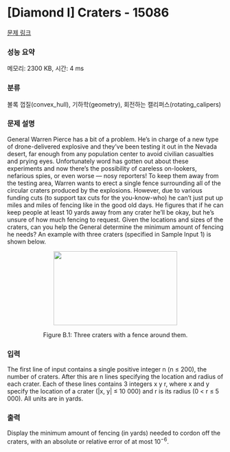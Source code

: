 # [Diamond I] Craters - 15086 

[문제 링크](https://www.acmicpc.net/problem/15086) 

### 성능 요약

메모리: 2300 KB, 시간: 4 ms

### 분류

볼록 껍질(convex_hull), 기하학(geometry), 회전하는 캘리퍼스(rotating_calipers)

### 문제 설명

<p>General Warren Pierce has a bit of a problem. He’s in charge of a new type of drone-delivered explosive and they’ve been testing it out in the Nevada desert, far enough from any population center to avoid civilian casualties and prying eyes. Unfortunately word has gotten out about these experiments and now there’s the possibility of careless on-lookers, nefarious spies, or even worse — nosy reporters! To keep them away from the testing area, Warren wants to erect a single fence surrounding all of the circular craters produced by the explosions. However, due to various funding cuts (to support tax cuts for the you-know-who) he can’t just put up miles and miles of fencing like in the good old days. He figures that if he can keep people at least 10 yards away from any crater he’ll be okay, but he’s unsure of how much fencing to request. Given the locations and sizes of the craters, can you help the General determine the minimum amount of fencing he needs? An example with three craters (specified in Sample Input 1) is shown below.</p>

<p style="text-align:center"><img alt="" src="https://onlinejudgeimages.s3-ap-northeast-1.amazonaws.com/problem/15086/1.png" style="height:172px; width:288px"></p>

<p style="text-align:center">Figure B.1: Three craters with a fence around them.</p>

### 입력 

 <p>The first line of input contains a single positive integer n (n ≤ 200), the number of craters. After this are n lines specifying the location and radius of each crater. Each of these lines contains 3 integers x y r, where x and y specify the location of a crater (|x, y| ≤ 10 000) and r is its radius (0 < r ≤ 5 000). All units are in yards.</p>

### 출력 

 <p>Display the minimum amount of fencing (in yards) needed to cordon off the craters, with an absolute or relative error of at most 10<sup>−6</sup>.</p>

